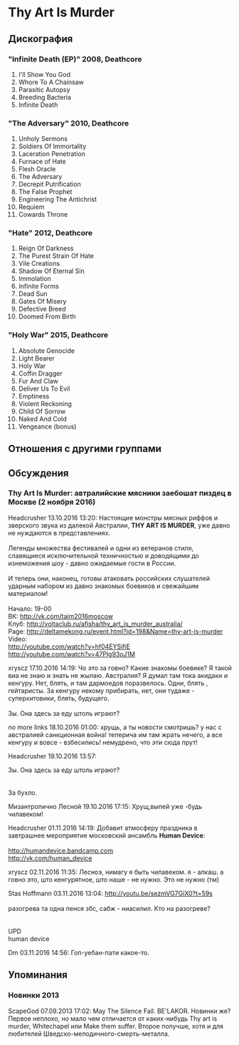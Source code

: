 # Thy Art Is Murder



## Дискография

### "Infinite Death (EP)" 2008, Deathcore

1. I'll Show You God
2. Whore To A Chainsaw
3. Parasitic Autopsy
4. Breeding Bacteria
5. Infinite Death

### "The Adversary" 2010, Deathcore

01. Unholy Sermons
02. Soldiers Of Immortality
03. Laceration Penetration
04. Furnace of Hate
05. Flesh Oracle
06. The Adversary
07. Decrepit Putrification
08. The False Prophet
09. Engineering The Antichrist
10. Requiem
11. Cowards Throne

### "Hate" 2012, Deathcore

01. Reign Of Darkness
02. The Purest Strain Of Hate
03. Vile Creations
04. Shadow Of Eternal Sin
05. Immolation
06. Infinite Forms
07. Dead Sun
08. Gates Of Misery
09. Defective Breed
10. Doomed From Birth

### "Holy War" 2015, Deathcore

01. Absolute Genocide
02. Light Bearer
03. Holy War
04. Coffin Dragger
05. Fur And Claw
06. Deliver Us To Evil
07. Emptiness
08. Violent Reckoning
09. Child Of Sorrow
10. Naked And Cold
11. Vengeance (bonus)


## Отношения с другими группами


## Обсуждения

### Thy Art Is Murder: автралийские мясники заебошат пиздец в Москве (2 ноября 2016)

Headcrusher 13.10.2016 13:20:
Настоящие монстры мясных риффов и зверского звука из далекой Австралии, <B>THY ART IS MURDER</B>, уже давно не нуждаются в представлениях.<BR><BR>Легенды множества фестивалей и одни из ветеранов стиля, славящиеся исключительной техничностью и доводящими до изнеможения шоу - давно ожидаемые гости в России.<BR><BR>И теперь они, наконец, готовы атаковать российских слушателей ударным набором из давно знакомых боевиков и свежайшим материалом!<BR><BR>Начало: 19-00<BR>ВК: <A HREF="http://vk.com/taim2016moscow" TARGET="_blank">http://vk.com/taim2016moscow</A><BR>Клуб: <A HREF="http://voltaclub.ru/afisha/thy_art_is_murder_australia/" TARGET="_blank">http://voltaclub.ru/afisha/thy_art_is_murder_australia/</A><BR>Page: <A HREF="http://deltamekong.ru/event.html?id=198&Name=thy-art-is-murder" TARGET="_blank">http://deltamekong.ru/event.html?id=198&Name=thy-art-is-murder</A><BR>Video:<BR><A HREF="http://youtube.com/watch?v=hf04EYSifjE" TARGET="_blank">http://youtube.com/watch?v=hf04EYSifjE</A><BR><A HREF="http://youtube.com/watch?v=47Plg93oJ1M" TARGET="_blank">http://youtube.com/watch?v=47Plg93oJ1M</A>

xryscz 17.10.2016 14:19:
Чо это за говно? Какие знакомы боевике? Я такой виа не знаю и знать не жылаю. Австралия? Я думал там тока акидаки и кенгуру. Нет, блять, и там дармоедов поразвелось. Одни, блять , гейтаристы. За кенгуру некому прибирать, нет, они тудаже - суперхитовики, блять, будущего.<BR><BR>Зы. Она здесь за еду штоль играют?

no more links 18.10.2016 01:00:
хрущь, а ты новости смотришь? у нас с австралией санкционная война! теперича им там жрать нечего, а все кенгуру и вовсе - взбесились! немудрено, что <I>эти</I> сюда прут!

Headcrusher 19.10.2016 13:57:
<DIV CLASS="quote">Зы. Она здесь за еду штоль играют?</DIV><BR><BR>За бухло.

Мизантропично Лесной 19.10.2016 17:15:
Хрущ,выпей уже -будь чилавеком!

Headcrusher 01.11.2016 14:19:
Добавит атмосферу праздника в завтрашнее мероприятие московский ансамбль <B>Human Device</B>:<BR><BR><A HREF="http://humandevice.bandcamp.com" TARGET="_blank">http://humandevice.bandcamp.com</A><BR><A HREF="http://vk.com/human_device" TARGET="_blank">http://vk.com/human_device</A>

xryscz 02.11.2016 11:35:
Лесноэ, нимагу я быть чилавеком. я - алкаш. а говно это, што кенгурятное, што наше - не нужно. Это не нужно (тм)

Stas Hoffmann 03.11.2016 13:04:
<A HREF="http://youtu.be/sezmVG7GiX0?t=59s" TARGET="_blank">http://youtu.be/sezmVG7GiX0?t=59s</A><BR><BR>разогрева та одна пенся збс, сабж - ниасилил. Кто на разогреве?<BR><BR><BR>UPD<BR>human device

Dm 03.11.2016 14:56:
Гоп-уебан-пати какое-то.



## Упоминания

### Новинки 2013

ScapeGod 07.09.2013 17:02:
May The Silence Fail. BE'LAKOR. Новинки же? Первое неплохо, но мало чем отличается от каких-нибудь Thy art is murder, Whitechapel  или Make them suffer. Второе получше, хотя и для любителей Шведско-мелодичного-смерть-металла.

